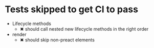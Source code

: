 # Tests skipped to get CI to pass

- Lifecycle methods
	- ✖ should call nested new lifecycle methods in the right order
- render
	- ✖ should skip non-preact elements
